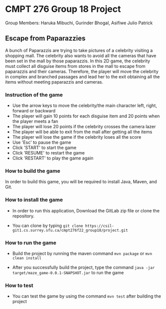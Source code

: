 # CMPT 276 Group 18 Project

Group Members: Haruka Mibuchi, Gurinder Bhogal, Asifiwe Julio Patrick

## Escape from Paparazzies

A bunch of Paparazzis are trying to take pictures of a celebrity visiting a shopping mall. The celebrity also wants to avoid all the cameras that have been set in the mall by those paparazzis. In this 2D game, the celebrity must collect all disguise items from stores in the mall to escape from paparazzis and their cameras. Therefore, the player will move the celebrity in complex and branched passages and lead her to the exit obtaining all the items without meeting paparazzis and cameras.

### Instruction of the game

- Use the arrow keys to move the celebrity/the main character left, right, forward or backward
- The player will gain 10 points for each disguise item and 20 points when the player meets a fan
- The player will lose 20 points if the celebrity crosses the camera lazer
- The player will be able to exit from the mall after getting all the items
- The player will lose the game if the celebrity loses all the score
- Use 'Esc' to pause the game
- Click 'START' to start the game
- Click 'RESUME' to restart the game
- Click 'RESTART' to play the game again

### How to build the game

In order to build this game, you will be required to install Java, Maven, and Git.

### How to install the game

- In order to run this application, Download the GitLab zip file or clone the repository.

- You can clone by typing `git clone https://csil-git1.cs.surrey.sfu.ca/cmpt276f22_group18/project.git`

### How to run the game

- Build the project by running the maven command `mvn package` or `mvn clean install`

- After you successfully build the project, type the command `java -jar target/maze_game-0.0.1-SNAPSHOT.jar` to run the game

### How to test

- You can test the game by using the command `mvn test` after building the project
